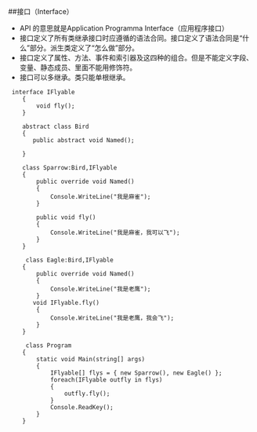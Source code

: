 ##接口（Interface）
 - API 的意思就是Application Programma Interface（应用程序接口）
 - 接口定义了所有类继承接口时应遵循的语法合同。接口定义了语法合同是“什么”部分。派生类定义了“怎么做”部分。
 - 接口定义了属性、方法、事件和索引器及这四种的组合。但是不能定义字段、变量、静态成员、里面不能用修饰符。
 - 接口可以多继承。类只能单根继承。
 
```
 interface IFlyable
    {
        void fly();
    }
    
    abstract class Bird
    {
       public abstract void Named();

    }
    
    class Sparrow:Bird,IFlyable
    {
        public override void Named()
        {
            Console.WriteLine("我是麻雀");
        }

        public void fly()
        {
            Console.WriteLine("我是麻雀，我可以飞");
        }
    }
    
     class Eagle:Bird,IFlyable
    {
        public override void Named()
        {
            Console.WriteLine("我是老鹰");
        }
       void IFlyable.fly()
        {
            Console.WriteLine("我是老鹰，我会飞");
        }
    }
    
     class Program
    {
        static void Main(string[] args)
        {
            IFlyable[] flys = { new Sparrow(), new Eagle() };
            foreach(IFlyable outfly in flys)
            {
                outfly.fly();
            }
            Console.ReadKey();
        }
    }
```

